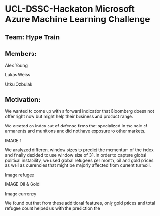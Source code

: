 # UCL-DSSC-Hackaton Microsoft Azure Machine Learning Challenge

## Team: Hype Train
## Members:
Alex Young

Lukas Weiss

Utku Ozbulak

## Motivation:
We wanted to come up with a forward indicatior that Bloomberg doesn not offer right now but might help their business and product range.

We created an index out of defense firms that specialized in the sale of armanents and munitions and did not have exposure to other markets.

IMAGE 1

We analyzed different window sizes to predict the momentum of the index and finally decided to use window size of 31. In order to capture global political instability, we used global refugees per month, oil and gold prices as well as currencies that might be majorly affected from current turmoil.  

Image refugee

IMAGE Oil & Gold

Image currency

We found out that from these additional features, only gold prices and total refugee count helped us with the prediction the 
